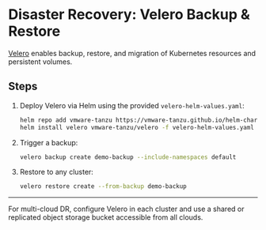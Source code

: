 # Disaster Recovery: Velero Backup & Restore

[Velero](https://velero.io/) enables backup, restore, and migration of Kubernetes resources and persistent volumes.

## Steps
1. Deploy Velero via Helm using the provided `velero-helm-values.yaml`:
   ```sh
   helm repo add vmware-tanzu https://vmware-tanzu.github.io/helm-charts
   helm install velero vmware-tanzu/velero -f velero-helm-values.yaml --namespace velero --create-namespace
   ```
2. Trigger a backup:
   ```sh
   velero backup create demo-backup --include-namespaces default
   ```
3. Restore to any cluster:
   ```sh
   velero restore create --from-backup demo-backup
   ```

---

For multi-cloud DR, configure Velero in each cluster and use a shared or replicated object storage bucket accessible from all clouds.
